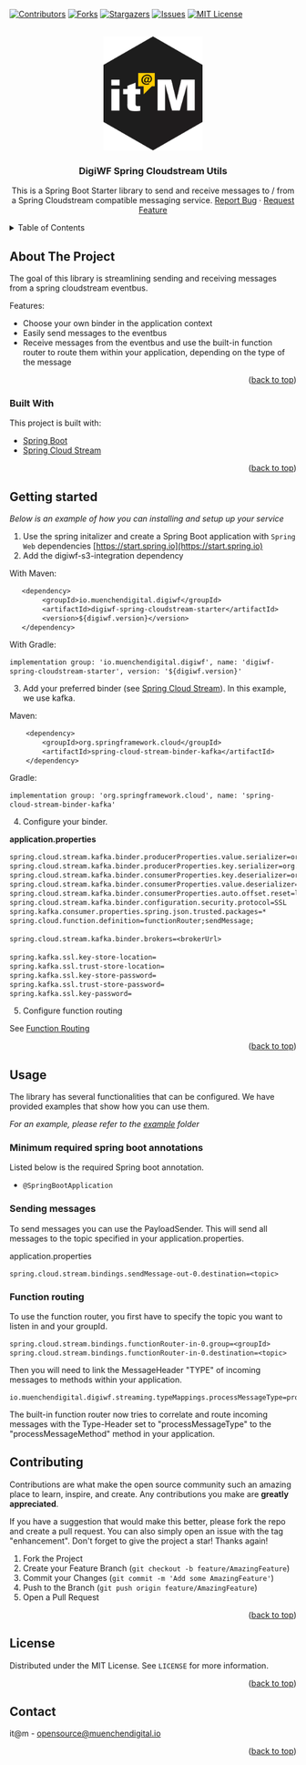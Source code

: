 <div id="top"></div>

<!-- PROJECT SHIELDS -->
[![Contributors][contributors-shield]][contributors-url]
[![Forks][forks-shield]][forks-url]
[![Stargazers][stars-shield]][stars-url]
[![Issues][issues-shield]][issues-url]
[![MIT License][license-shield]][license-url]


<!-- PROJECT LOGO -->
<br />
<div align="center">
  <a href="https://github.com/it-at-m/digiwf-s3-integration">
    <img src="images/logo.png" alt="Logo" height="200">
  </a>

<h3 align="center">DigiWF Spring Cloudstream Utils</h3>

  <p align="center">
    This is a Spring Boot Starter library to send and receive messages to / from a Spring Cloudstream compatible
messaging service.
    <a href="https://github.com/it-at-m/digiwf-spring-cloudstream-utils/issues">Report Bug</a>
    ·
    <a href="https://github.com/it-at-m/digiwf-spring-cloudstream-utils/issues">Request Feature</a>
  </p>
</div>



<!-- TABLE OF CONTENTS -->
<details>
  <summary>Table of Contents</summary>
  <ol>
    <li>
      <a href="#about-the-project">About The Project</a>
      <ul>
        <li><a href="#built-with">Built With</a></li>
      </ul>
    </li>
    <li>
      <a href="#getting-started">Getting Started</a>
    </li>
    <li>
      <a href="#usage">Usage</a>
      <ul>
        <li><a href="#minimum-required-spring-boot-annotations">Minimum required spring boot annotations</a></li>
      </ul>
      <ul>
        <li><a href="#sending-messages">Sending messages</a></li>
      </ul>
      <ul>
        <li><a href="#function-routing">Function routing</a></li>
      </ul>
</li>
    <li><a href="#contributing">Contributing</a></li>
    <li><a href="#license">License</a></li>
    <li><a href="#contact">Contact</a></li>
  </ol>
</details>



<!-- ABOUT THE PROJECT -->

## About The Project

The goal of this library is streamlining sending and receiving messages from a spring cloudstream eventbus.

Features:

* Choose your own binder in the application context
* Easily send messages to the eventbus
* Receive messages from the eventbus and use the built-in function router to route them within your application,
  depending on the type of the message

<p align="right">(<a href="#top">back to top</a>)</p>

### Built With

This project is built with:

* [Spring Boot](https://spring.io/projects/spring-boot)
* [Spring Cloud Stream](https://spring.io/projects/spring-cloud-stream)

<p align="right">(<a href="#top">back to top</a>)</p>

<!-- GETTING STARTED -->

## Getting started

_Below is an example of how you can installing and setup up your service_

1. Use the spring initalizer and create a Spring Boot application with `Spring Web`
   dependencies [https://start.spring.io](https://start.spring.io)
2. Add the digiwf-s3-integration dependency

With Maven:

```
   <dependency>
        <groupId>io.muenchendigital.digiwf</groupId>
        <artifactId>digiwf-spring-cloudstream-starter</artifactId>
        <version>${digiwf.version}</version>
   </dependency>
```

With Gradle:

```
implementation group: 'io.muenchendigital.digiwf', name: 'digiwf-spring-cloudstream-starter', version: '${digiwf.version}'
```

3. Add your preferred binder (see [Spring Cloud Stream](https://spring.io/projects/spring-cloud-stream)). In this
   example, we use kafka.

Maven:

 ```
     <dependency>
         <groupId>org.springframework.cloud</groupId>
         <artifactId>spring-cloud-stream-binder-kafka</artifactId>
     </dependency>
```

Gradle:

```
implementation group: 'org.springframework.cloud', name: 'spring-cloud-stream-binder-kafka'
```

4. Configure your binder.

__application.properties__

```
spring.cloud.stream.kafka.binder.producerProperties.value.serializer=org.springframework.kafka.support.serializer.JsonSerializer
spring.cloud.stream.kafka.binder.producerProperties.key.serializer=org.springframework.kafka.support.serializer.JsonSerializer
spring.cloud.stream.kafka.binder.consumerProperties.key.deserializer=org.springframework.kafka.support.serializer.JsonDeserializer
spring.cloud.stream.kafka.binder.consumerProperties.value.deserializer=org.springframework.kafka.support.serializer.JsonDeserializer
spring.cloud.stream.kafka.binder.consumerProperties.auto.offset.reset=latest
spring.cloud.stream.kafka.binder.configuration.security.protocol=SSL
spring.kafka.consumer.properties.spring.json.trusted.packages=*
spring.cloud.function.definition=functionRouter;sendMessage;

spring.cloud.stream.kafka.binder.brokers=<brokerUrl>

spring.kafka.ssl.key-store-location=
spring.kafka.ssl.trust-store-location=
spring.kafka.ssl.key-store-password=
spring.kafka.ssl.trust-store-password=
spring.kafka.ssl.key-password=
```

5. Configure function routing

See <a href="#function-routing">Function Routing</a>

<p align="right">(<a href="#top">back to top</a>)</p>


<!-- USAGE EXAMPLES -->

## Usage

The library has several functionalities that can be configured. We have provided examples that show how you can use
them.

_For an example, please refer to
the [example](https://github.com/it-at-m/digiwf-spring-cloudstream-utils/tree/dev/example)
folder_

### Minimum required spring boot annotations

Listed below is the required Spring boot annotation.

* ```@SpringBootApplication```

### Sending messages

To send messages you can use the PayloadSender. This will send all messages to the topic specified in your
application.properties.

application.properties

```
spring.cloud.stream.bindings.sendMessage-out-0.destination=<topic>
```

<!-- FUNCTION ROUTING -->

### Function routing

To use the function router, you first have to specify the topic you want to listen in and your groupId.

```
spring.cloud.stream.bindings.functionRouter-in-0.group=<groupId>
spring.cloud.stream.bindings.functionRouter-in-0.destination=<topic>
```

Then you will need to link the MessageHeader "TYPE" of incoming messages to methods within your application.

```
io.muenchendigital.digiwf.streaming.typeMappings.processMessageType=processMessageMethod
```

The built-in function router now tries to correlate and route incoming messages with the Type-Header set to
"processMessageType" to the "processMessageMethod" method in your application.

<!-- CONTRIBUTING -->

## Contributing

Contributions are what make the open source community such an amazing place to learn, inspire, and create. Any
contributions you make are **greatly appreciated**.

If you have a suggestion that would make this better, please fork the repo and create a pull request. You can also
simply open an issue with the tag "enhancement". Don't forget to give the project a star! Thanks again!

1. Fork the Project
2. Create your Feature Branch (`git checkout -b feature/AmazingFeature`)
3. Commit your Changes (`git commit -m 'Add some AmazingFeature'`)
4. Push to the Branch (`git push origin feature/AmazingFeature`)
5. Open a Pull Request

<p align="right">(<a href="#top">back to top</a>)</p>


<!-- LICENSE -->

## License

Distributed under the MIT License. See `LICENSE` for more information.

<p align="right">(<a href="#top">back to top</a>)</p>

<!-- CONTACT -->

## Contact

it@m - opensource@muenchendigital.io

<p align="right">(<a href="#top">back to top</a>)</p>


<!-- MARKDOWN LINKS & IMAGES -->
<!-- https://www.markdownguide.org/basic-syntax/#reference-style-links -->

[contributors-shield]: https://img.shields.io/github/contributors/it-at-m/digiwf-s3-integration.svg?style=for-the-badge

[contributors-url]: https://github.com/it-at-m/digiwf-s3-integration/graphs/contributors

[forks-shield]: https://img.shields.io/github/forks/it-at-m/digiwf-s3-integration.svg?style=for-the-badge

[forks-url]: https://github.com/it-at-m/digiwf-s3-integration/network/members

[stars-shield]: https://img.shields.io/github/stars/it-at-m/digiwf-s3-integration.svg?style=for-the-badge

[stars-url]: https://github.com/it-at-m/digiwf-s3-integration/stargazers

[issues-shield]: https://img.shields.io/github/issues/it-at-m/digiwf-s3-integration.svg?style=for-the-badge

[issues-url]: https://github.com/it-at-m/digiwf-s3-integration/issues

[license-shield]: https://img.shields.io/github/license/it-at-m/digiwf-s3-integration.svg?style=for-the-badge

[license-url]: https://github.com/it-at-m/digiwf-s3-integration/blob/master/LICENSE

[product-screenshot]: images/screenshot.png
